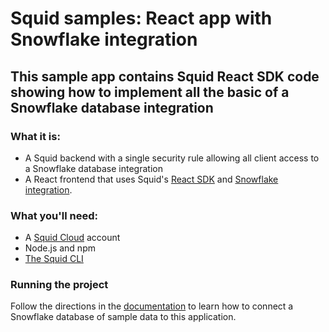 # Squid samples: React app with Snowflake integration

## This sample app contains Squid React SDK code showing how to implement all the basic of a Snowflake database integration

### What it is:
* A Squid backend with a single security rule allowing all client access to a Snowflake database integration
* A React frontend that uses Squid's [React SDK](https://docs.squid.cloud/docs/development-tools/react-sdk/) and [Snowflake integration](https://docs.squid.cloud/docs/integrations/database/snowflake).

### What you'll need:
* A [Squid Cloud](https://console.squid.cloud) account
* Node.js and npm
* [The Squid CLI](https://docs.squid.cloud/docs/development-tools/local-dev-cli)

### Running the project

Follow the directions in the [documentation](https://docs.squid.cloud/docs/tutorials/snowflake) to learn how to connect a Snowflake database of sample data to this application.